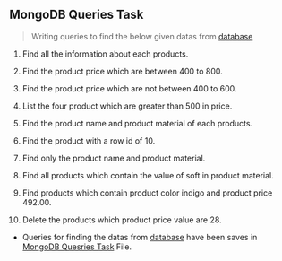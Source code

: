 ## MongoDB Queries Task


> Writing queries to find the below given datas from [database](./products.json)


1. Find all the information about each products.

2. Find the product price which are between 400 to 800.

3. Find the product price which are not between 400 to 600.

4. List the four product which are greater than 500 in price.

5. Find the product name and product material of each products.

6. Find the product with a row id of 10.

7. Find only the product name and product material.

8. Find all products which contain the value of soft in product material.

9. Find products which contain product color indigo  and product price 492.00.

10. Delete the products which product price value are 28.

- Queries for finding the datas from [database](./products.json) have been saves in [MongoDB Quesries Task](./MongoDB%20Queries%20Task.pdf) File.


